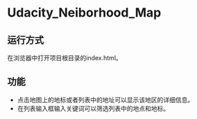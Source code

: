 # Udacity_Neiborhood_Map

## 运行方式
在浏览器中打开项目根目录的index.html。

## 功能
- 点击地图上的地标或者列表中的地址可以显示该地区的详细信息。
- 在列表输入框输入关键词可以筛选列表中的地点和地标。

